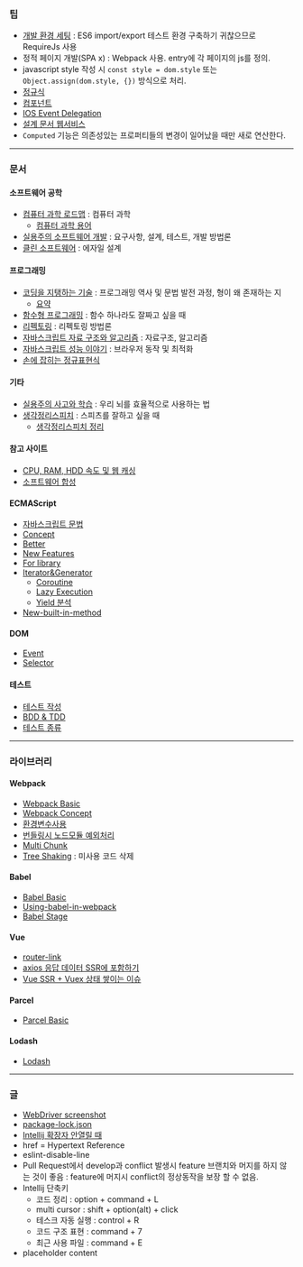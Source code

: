 ### 팁
* [개발 환경 세팅](https://github.com/ChoDragon9/posts/wiki/%EA%B0%9C%EB%B0%9C-%ED%99%98%EA%B2%BD-%EC%84%B8%ED%8C%85) : ES6 import/export 테스트 환경 구축하기 귀찮으므로 RequireJs 사용
* 정적 페이지 개발(SPA x) : Webpack 사용. entry에 각 페이지의 js를 정의.
* javascript style 작성 시 `const style = dom.style` 또는 `Object.assign(dom.style, {})` 방식으로 처리. 
* [정규식](https://github.com/ChoDragon9/posts/wiki/정규식)
* [컴포넌트](https://github.com/ChoDragon9/posts/wiki/%EC%BB%B4%ED%8F%AC%EB%84%8C%ED%8A%B8)
* [IOS Event Delegation](http://gravitydept.com/blog/js-click-event-bubbling-on-ios)
* [설계 문서 웹서비스](https://www.draw.io/)
* `Computed` 기능은 의존성있는 프로퍼티들의 변경이 일어났을 때만 새로 연산한다.
***

### 문서
#### 소프트웨어 공학
* [컴퓨터 과학 로드맵](http://book.naver.com/bookdb/book_detail.nhn?bid=13496659) : 컴퓨터 과학
  * [컴퓨터 과학 용어](https://github.com/ChoDragon9/posts/wiki/%EC%BB%B4%ED%93%A8%ED%84%B0-%EA%B3%BC%ED%95%99-%EC%9A%A9%EC%96%B4)
* [실용주의 소프트웨어 개발](http://book.naver.com/bookdb/book_detail.nhn?bid=11885425) : 요구사항, 설계, 테스트, 개발 방법론
* [클린 소프트웨어](http://book.naver.com/bookdb/book_detail.nhn?bid=12035385) : 에자일 설계

#### 프로그래밍
* [코딩을 지탱하는 기술](http://book.naver.com/bookdb/book_detail.nhn?bid=7317474) : 프로그래밍 역사 및 문법 발전 과정, 형이 왜 존재하는 지
  * [요약](https://github.com/ChoDragon9/posts/wiki/코딩을-지탱하는-기술-요약)
* [함수형 프로그래밍](http://book.naver.com/bookdb/book_detail.nhn?device=pc&bid=12800140) : 함수 하나라도 잘짜고 싶을 때
* [리펙토링](http://book.naver.com/bookdb/book_detail.nhn?device=pc&bid=7047630) : 리펙토링 방법론
* [자바스크립트 자료 구조와 알고리즘](http://book.naver.com/bookdb/book_detail.nhn?device=pc&bid=9755482) : 자료구조, 알고리즘
* [자바스크립트 성능 이야기](http://book.naver.com/bookdb/book_detail.nhn?device=pc&bid=7006583) : 브라우저 동작 및 최적화
* [손에 잡히는 정규표현식](http://www.kyobobook.co.kr/product/detailViewKor.laf?barcode=9788991268630&n_media=27758&n_query=%EC%86%90%EC%97%90%EC%9E%A1%ED%9E%88%EB%8A%94%EC%A0%95%EA%B7%9C%ED%91%9C%ED%98%84%EC%8B%9D&n_rank=2&n_ad_group=grp-m001-01-000000208662314&n_ad=nad-a001-01-000000015636516&n_keyword_id=nkw-m001-01-000000286044841&n_keyword=%EC%86%90%EC%97%90%EC%9E%A1%ED%9E%88%EB%8A%94%EC%A0%95%EA%B7%9C%ED%91%9C%ED%98%84%EC%8B%9D&n_campaign_type=1&NaPm=ct%3Djkae01lk%7Cci%3D0z00000ZZk1pb2DmMf0O%7Ctr%3Dsa%7Chk%3D0ebbcffa27e2b8af6ac18d0d59251878ed443964)

#### 기타
* [실용주의 사고와 학습](http://book.naver.com/bookdb/book_detail.nhn?device=pc&bid=9720757) : 우리 뇌를 효율적으로 사용하는 법
* [생각정리스피치](https://book.naver.com/bookdb/book_detail.nhn?bid=12896858) : 스피츠를 잘하고 싶을 때
  * [생각정리스피치 정리](https://github.com/ChoDragon9/posts/wiki/생각정리스피치-정리)

#### 참고 사이트
* [CPU, RAM, HDD 속도 및 웹 캐싱](https://mingrammer.com/translation-the-hidden-components-of-web-caching/)
* [소프트웨어 합성](https://midojeong.github.io/2018/04/28/composing-software-translation-epilogue/)

#### ECMAScript
* [자바스크립트 문법](https://github.com/ChoDragon9/posts/wiki/자바스크립트-문법)
* [Concept](https://github.com/ChoDragon9/posts/wiki/Concept)
* [Better](https://github.com/ChoDragon9/posts/wiki/Better)
* [New Features](https://github.com/ChoDragon9/posts/wiki/New+Features)
* [For library](https://github.com/ChoDragon9/posts/wiki/For+library)
* [Iterator&Generator](https://github.com/ChoDragon9/posts/wiki/Iterator&Generator)
  * [Coroutine](https://github.com/ChoDragon9/posts/wiki/Coroutine)
  * [Lazy Execution](https://github.com/ChoDragon9/posts/wiki/Lazy-Execution)
  * [Yield 분석](https://github.com/ChoDragon9/posts/wiki/Yield-분석)
* [New-built-in-method](https://github.com/ChoDragon9/posts/wiki/New-built-in-method)

#### DOM
* [Event](https://github.com/ChoDragon9/posts/wiki/Event)
* [Selector](https://github.com/ChoDragon9/posts/wiki/Selector)

#### 테스트
* [테스트 작성](https://github.com/ChoDragon9/posts/wiki/테스트-작성)
* [BDD & TDD](https://github.com/ChoDragon9/posts/wiki/BDD-&-TDD)
* [테스트 종류](https://github.com/ChoDragon9/posts/wiki/%ED%85%8C%EC%8A%A4%ED%8A%B8-%EC%A2%85%EB%A5%98)
***
### 라이브러리
#### Webpack
* [Webpack Basic](https://github.com/ChoDragon9/es6/wiki/Webpack+Basic)
* [Webpack Concept](https://github.com/ChoDragon9/es6/wiki/Webpack+Concept)
* [환경변수사용](https://github.com/ChoDragon9/posts/wiki/%ED%99%98%EA%B2%BD-%EB%B3%80%EC%88%98-%EC%82%AC%EC%9A%A9)
* [번들링시 노드모듈 예외처리](https://github.com/ChoDragon9/posts/wiki/%EB%B2%88%EB%93%A4%EB%A7%81%EC%8B%9C-%EB%85%B8%EB%93%9C%EB%AA%A8%EB%93%88-%EC%98%88%EC%99%B8%EC%B2%98%EB%A6%AC)
* [Multi Chunk](https://github.com/ChoDragon9/posts/wiki/Multi-chunk-file)
* [Tree Shaking](https://webpack.js.org/guides/tree-shaking/) : 미사용 코드 삭제

#### Babel
* [Babel Basic](https://github.com/ChoDragon9/es6/wiki/Babel+Basic)
* [Using-babel-in-webpack](https://github.com/ChoDragon9/posts/wiki/Using-babel-in-webpack)
* [Babel Stage](https://github.com/ChoDragon9/posts/wiki/Babel-Stage)

#### Vue
* [router-link](https://github.com/ChoDragon9/posts/wiki/router-link)
* [axios 응답 데이터 SSR에 포함하기](https://github.com/ChoDragon9/posts/wiki/axios-%EC%9D%91%EB%8B%B5-%EB%8D%B0%EC%9D%B4%ED%84%B0-SSR%EC%97%90-%ED%8F%AC%ED%95%A8%ED%95%98%EA%B8%B0)
* [Vue SSR + Vuex 상태 쌓이는 이슈](https://github.com/ChoDragon9/posts/wiki/%5BVue-SSR---Vuex%5D-상태-쌓이는-이슈)

#### Parcel
* [Parcel Basic](https://github.com/ChoDragon9/es6/wiki/Parcel+Basic)

#### Lodash
* [Lodash](https://github.com/ChoDragon9/es6/wiki/lodash)
***
### 글

* [WebDriver screenshot](https://github.com/ChoDragon9/posts/wiki/WebDriver-screenshot)
* [package-lock.json](https://github.com/ChoDragon9/posts/wiki/package-lock.json)
* [Intellij 확장자 안열릴 때](https://github.com/ChoDragon9/posts/wiki/%5Bintellij%5D-확장자-안열릴-때)
* href = Hypertext Reference
* eslint-disable-line
* Pull Request에서 develop과 conflict 발생시 feature 브랜치와 머지를 하지 않는 것이 좋음 : feature에 머지시 conflict의 정상동작을 보장 할 수 없음.
* Intellij 단축키
  - 코드 정리 : option + command + L
  - multi cursor : shift + option(alt) + click
  - 테스크 자동 실행 : control + R
  - 코드 구조 표현 : command + 7
  - 최근 사용 파일 : command + E
* placeholder content